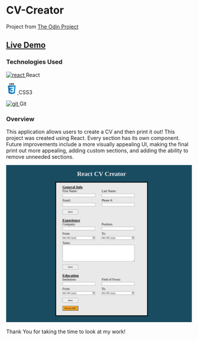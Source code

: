 # CV-Creator

Project from [The Odin Project](https://www.theodinproject.com/)

## [Live Demo](https://gustav72.github.io/CV-Creator/)

### Technologies Used

<a href="https://reactjs.org/docs/getting-started.html" target="_blank" rel="noreferrer"> <img src="https://cdn.jsdelivr.net/gh/devicons/devicon/icons/react/react-original.svg" alt="react" width="30" height="30"/> </a>React

<a href="https://www.w3.org/Style/CSS/specs.en.html" target="_blank" rel="noreferrer"> <img src="https://raw.githubusercontent.com/devicons/devicon/master/icons/css3/css3-original-wordmark.svg" alt="css3" width="30" height="30"/> </a>CSS3

<a href="https://git-scm.com/" target="_blank" rel="noreferrer"> <img src="https://cdn.jsdelivr.net/gh/devicons/devicon/icons/git/git-original.svg" alt="git" width="30" height="30"/> </a>Git

### Overview

This application allows users to create a CV and then print it out! This project was created using React. Every section has its own component. Future improvements include a more visually appealing UI, making the final print out more appealing, adding custom sections, and adding the ability to remove unneeded sections.

![Screenshot of User Interface](./screenshot.png)

Thank You for taking the time to look at my work!
